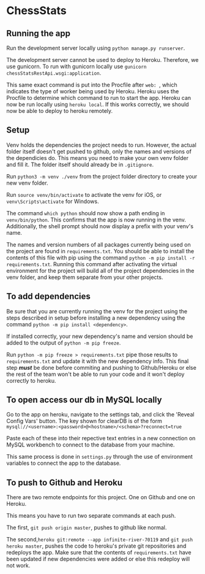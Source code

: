# ChessStats

## Running the app

Run the development server locally using `python manage.py runserver`.

The development server cannot be used to deploy to Heroku.
Therefore, we use gunicorn.
To run with gunicorn locally use `gunicorn chessStatsRestApi.wsgi:application`.

This same exact command is put into the Procfile after `web: `, which indicates the type of worker being used by Heroku.
Heroku uses the Procfile to determine which command to run to start the app.
Heroku can now be run locally using `heroku local`.
If this works correctly, we should now be able to deploy to heroku remotely.

## Setup

Venv holds the dependencies the project needs to run.
However, the actual folder itself doesn't get pushed to github, only the names and versions of the dependicies do.
This means you need to make your own venv folder and fill it.
The folder itself should already be in `.gitignore`.

Run `python3 -m venv ./venv` from the project folder directory to create your new venv folder.

Run `source venv/bin/activate` to activate the venv for iOS, or `venv\Scripts\activate` for Windows.


The command `which python` should now show a path ending in `venv/bin/python`.
This confirms that the app is now running in the venv.
Additionally, the shell prompt should now display a prefix with your venv's name.

The names and version numbers of all packages currently being used on the project are found in `requirements.txt`.
You should be able to install the contents of this file with pip using the command `python -m pip install -r requirements.txt`.
Running this command after activating the virtual environment for the project will build all of the project dependencies in the venv folder, and keep them separate from your other projects.

## To add dependencies

Be sure that you are currently running the venv for the project using the steps described in setup before installing a new dependency using the command `python -m pip install <dependency>`.

If installed correctly, your new dependency's name and version should be added to the output of `python -m pip freeze`.

Run `python -m pip freeze > requirements.txt` pipe those results to `requirements.txt` and update it with the new dependency info.
This final step **_must_** be done before commiting and pushing to Github/Heroku or else the rest of the team won't be able to run your code and it won't deploy correctly to heroku.

## To open access our db in MySQL locally

Go to the app on heroku, navigate to the settings tab, and click the 'Reveal Config Vars' button. The key shown for clearDB is of the form `mysql://<username>:<password>@<hostname>/<schema>?reconnect=true`

Paste each of these into their repective text entries in a new connection on MySQL workbench to connect to the database from your machine.

This same process is done in `settings.py` through the use of environment variables to connect the app to the database.

## To push to Github and Heroku

There are two remote endpoints for this project.
One on Github and one on Heroku.

This means you have to run two separate commands at each push.

The first, `git push origin master`, pushes to github like normal.



The second,`heroku git:remote --app infinite-river-70119` and `git push heroku master`, pushes the code to heroku's private git repositories and redeploys the app.
Make sure that the contents of `requirements.txt` have been updated if new dependencies were added or else this redeploy will not work.
